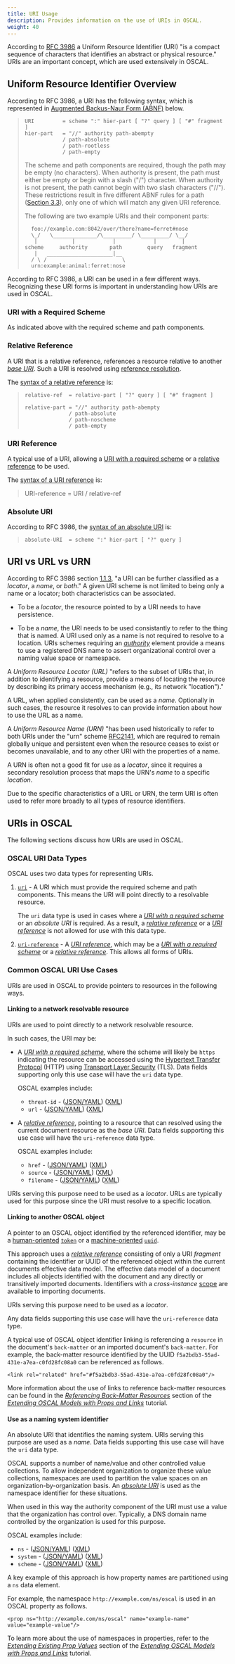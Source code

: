 ```yaml
---
title: URI Usage
description: Provides information on the use of URIs in OSCAL.
weight: 40
---
```


According to [RFC 3986](https://www.rfc-editor.org/rfc/rfc3986) a Uniform Resource Identifier (URI) "is a compact sequence of characters that identifies an abstract or physical resource." URIs are an important concept, which are used extensively in OSCAL.

## Uniform Resource Identifier Overview

According to RFC 3986, a URI has the following syntax, which is represented in [Augmented Backus-Naur Form (ABNF)](https://www.rfc-editor.org/rfc/rfc5234.html) below.

> ```
> URI         = scheme ":" hier-part [ "?" query ] [ "#" fragment ]
> hier-part   = "//" authority path-abempty
>             / path-absolute
>             / path-rootless
>             / path-empty
> ```
> 
>   The scheme and path components are required, though the path may be empty (no characters).  When authority is present, the path must either be empty or begin with a slash ("/") character.  When authority is not present, the path cannot begin with two slash characters ("//").  These restrictions result in five different ABNF rules for a path ([Section 3.3](https://www.rfc-editor.org/rfc/rfc3986#section-3.3)), only one of which will match any given URI reference.
>
> The following are two example URIs and their component parts:
>
> ```
>   foo://example.com:8042/over/there?name=ferret#nose
>   \_/   \______________/\_________/ \_________/ \__/
>    |           |            |            |        |
> scheme     authority       path        query   fragment
>    |   _____________________|__
>   / \ /                        \
>   urn:example:animal:ferret:nose
> ```

According to RFC 3986, a URI can be used in a few different ways. Recognizing these URI forms is important in understanding how URIs are used in OSCAL.

### URI with a Required Scheme

As indicated above with the required scheme and path components.

### Relative Reference

A URI that is a relative reference, references a resource relative to another *[base URI](https://www.rfc-editor.org/rfc/rfc3986#section-5.1)*. Such a URI is resolved using [reference resolution](https://www.rfc-editor.org/rfc/rfc3986#section-5).

The [syntax of a relative reference](https://www.rfc-editor.org/rfc/rfc3986#section-4.2) is:

> ```
> relative-ref  = relative-part [ "?" query ] [ "#" fragment ]
>
> relative-part = "//" authority path-abempty
>               / path-absolute
>               / path-noscheme
>               / path-empty
> ```

### URI Reference

A typical use of a URI, allowing a [URI with a required scheme](#uri-with-a-required-scheme) or a [relative reference](#relative-reference) to be used.

The [syntax of a URI reference](https://www.rfc-editor.org/rfc/rfc3986#section-4.1) is:

> URI-reference = URI / relative-ref

### Absolute URI

According to RFC 3986, the [syntax of an absolute URI](https://www.rfc-editor.org/rfc/rfc3986#section-4.3) is:

> ```
> absolute-URI  = scheme ":" hier-part [ "?" query ]
> ```

## URI vs URL vs URN

According to RFC 3986 section [1.1.3](https://www.rfc-editor.org/rfc/rfc3986#section-1.1.3), "a URI can be further classified as a *locator*, a *name*, or *both*." A given URI scheme is not limited to being only a name or a locator; both characteristics can be associated.

- To be a *locator*, the resource pointed to by a URI needs to have persistence.

- To be a *name*, the URI needs to be used consistantly to refer to the thing that is named. A URI used only as a name is not required to resolve to a location. URIs schemes requiring an [*authority*](https://www.rfc-editor.org/rfc/rfc3986#section-3.2) element provide a means to use a registered DNS name to assert organizational control over a naming value space or namespace.

A *Uniform Resource Locator (URL)* "refers to the subset of URIs that, in addition to identifying a resource, provide a means of locating the resource by describing its primary access mechanism (e.g., its network "location")."

A URL, when applied consistently, can be used as a *name*. Optionally in such cases, the resource it resolves to can provide information about how to use the URL as a name.

A *Uniform Resource Name (URN)* "has been used historically to refer to both URIs under the "urn" scheme [RFC2141](https://www.rfc-editor.org/rfc/rfc2141), which are required to remain globally unique and persistent even when the resource ceases to exist or becomes unavailable, and to any other URI with the properties of a name.

A URN is often not a good fit for use as a *locator*, since it requires a secondary resolution process that maps the URN's *name* to a specific *location*.

Due to the specific characteristics of a URL or URN, the term URI is often used to refer more broadly to all types of resource identifiers.

## URIs in OSCAL

The following sections discuss how URIs are used in OSCAL.

### OSCAL URI Data Types

OSCAL uses two data types for representing URIs.

1. [`uri`](/reference/datatypes/#uri) - A URI which must provide the required scheme and path components. This means the URI will point directly to a resolvable resource.

   The `uri` data type is used in cases where a [*URI with a required scheme*](#uri-with-a-required-scheme) or an *absolute URI* is required.  As a result, a [*relative reference*](#relative-reference) or a [*URI reference*](#uri-reference) is not allowed for use with this data type.

2. [`uri-reference`](/reference/datatypes/#uri-reference) - A [*URI reference*](#uri-reference), which may be a [*URI with a required scheme*](#uri-with-a-required-scheme) or a [*relative reference*](#relative-reference). This allows all forms of URIs.

### Common OSCAL URI Use Cases

URIs are used in OSCAL to provide pointers to resources in the following ways.

#### Linking to a network resolvable resource

URIs are used to point directly to a network resolvable resource.

In such cases, the URI may be:

- A [*URI with a required scheme*](#uri-with-a-required-scheme), where the scheme will likely be `https` indicating the resource can be accessed using the [Hypertext Transfer Protocol](https://www.rfc-editor.org/rfc/rfc2616.html) (HTTP) using [Transport Layer Security](https://www.rfc-editor.org/rfc/rfc8446) (TLS). Data fields supporting only this use case will have the `uri` data type.

   OSCAL examples include:

   - `threat-id` - ([JSON/YAML](/reference/latest/complete/json-index/#/threat-id)) ([XML](/reference/latest/complete/xml-index/#/@threat-id))
   - `url` - ([JSON/YAML](/reference/latest/complete/json-index/#/url)) ([XML](/reference/latest/complete/xml-index/#/urls))

- A [*relative reference*](#relative-reference), pointing to a resource that can resolved using the current document resource as the *base URI*. Data fields supporting this use case will have the `uri-reference` data type.

   OSCAL examples include:

   - `href` - ([JSON/YAML](/reference/latest/complete/json-index/#/href)) ([XML](/reference/latest/complete/xml-index/#/@href))
   - `source` - ([JSON/YAML](/reference/latest/complete/json-index/#/source)) ([XML](/reference/latest/complete/xml-index/#/@source))
   - `filename` - ([JSON/YAML](/reference/latest/complete/json-index/#/filename)) ([XML](/reference/latest/complete/xml-index/#/@filename))

URIs serving this purpose need to be used as a *locator*. URLs are typically used for this purpose since the URI must resolve to a specific location.

#### Linking to another OSCAL object

A pointer to an OSCAL object identified by the referenced identifier, may be a [human-oriented](/concepts/identifier-use/#human-oriented) [`token`]() or a [machine-oriented](/concepts/identifier-use/#machine-oriented) [`uuid`](https://pages.nist.gov/OSCAL/reference/datatypes/#uuid).

This approach uses a [*relative reference*](#relative-reference) consisting of only a URI *fragment* containing the identifier or UUID of the referenced object within the current documents effective data model. The effective data model of a document includes all objects identified with the document and any directly or transitively imported documents. Identifiers with a *cross-instance* [scope](/concepts/identifier-use/#scope) are available to importing documents.

URIs serving this purpose need to be used as a *locator*. 

Any data fields supporting this use case will have the `uri-reference` data type.

A typical use of OSCAL object identifier linking is referencing a `resource` in the document's `back-matter` or an imported document's `back-matter`. For example, the back-matter resource identified by the UUID `f5a2bdb3-55ad-431e-a7ea-c0fd28fc08a0` can be referenced as follows.

```
<link rel="related" href="#f5a2bdb3-55ad-431e-a7ea-c0fd28fc08a0"/>
```

More information about the use of links to reference back-matter resources can be found in the [*Referencing Back-Matter Resources*](/learn/tutorials/general/extension/#referencing-back-matter-resources) section of the [*Extending OSCAL Models with Props and Links*](/learn/tutorials/general/extension/) tutorial.

#### Use as a naming system identifier

An absolute URI that identifies the naming system. URIs serving this purpose are used as a *name*. Data fields supporting this use case will have the `uri` data type.

OSCAL supports a number of name/value and other controlled value collections. To allow independent organization to organize these value collections, namespaces are used to partition the value spaces on an organization-by-organization basis. An [*absolute URI*](#absolute-uri) is used as the namespace identifier for these situations.

When used in this way the authority component of the URI must use a value that the organization has control over. Typically, a DNS domain name controlled by the organization is used for this purpose.

OSCAL examples include:

- `ns` - ([JSON/YAML](/reference/latest/complete/json-index/#/ns)) ([XML](/reference/latest/complete/xml-index/#/@ns))
- `system` - ([JSON/YAML](/reference/latest/complete/json-index/#/system)) ([XML](/reference/latest/complete/xml-index/#/@system))
- `scheme` - ([JSON/YAML](/reference/latest/complete/json-index/#/scheme)) ([XML](/reference/latest/complete/xml-index/#/@scheme))

A key example of this approach is how property names are partitioned using a `ns` data element.

For example, the namespace `http://example.com/ns/oscal` is used in an OSCAL property as follows.

```
<prop ns="http://example.com/ns/oscal" name="example-name" value="example-value"/>
```
   
To learn more about the use of namespaces in properties, refer to the [*Extending Existing Prop Values*](/learn/tutorials/general/extension/#extending-existing-prop-values) section of the [*Extending OSCAL Models with Props and Links*](/learn/tutorials/general/extension/) tutorial.
